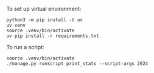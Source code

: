 To set up virtual environment:

    python3 -m pip install -U uv
    uv venv
    source .venv/bin/activate
    uv pip install -r requirements.txt

To run a script:

    source .venv/bin/activate
    ./manage.py runscript print_stats --script-args 2024
